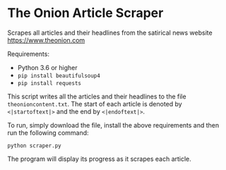# The Onion Article Scraper

Scrapes all articles and their headlines from the satirical news website https://www.theonion.com

Requirements:

- Python 3.6 or higher
- `pip install beautifulsoup4`
- `pip install requests`

This script writes all the articles and their headlines to the file `theonioncontent.txt`. The start of each article is denoted by `<|startoftext|>` and the end by `<|endoftext|>`.

To run, simply download the file, install the above requirements and then run the following command:

```
python scraper.py
```

The program will display its progress as it scrapes each article.
